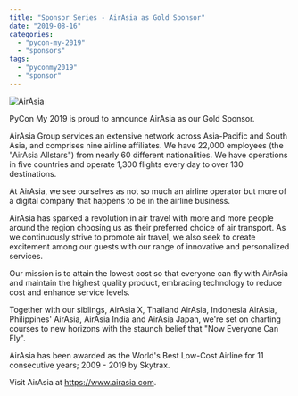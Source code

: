 ```yaml
---
title: "Sponsor Series - AirAsia as Gold Sponsor"
date: "2019-08-16"
categories:
  - "pycon-my-2019"
  - "sponsors"
tags:
  - "pyconmy2019"
  - "sponsor"
---
```


![AirAsia](/archived-images/airasia.png)

PyCon My 2019 is proud to announce AirAsia as our Gold Sponsor.

AirAsia Group services an extensive network across Asia-Pacific and South Asia, and comprises nine airline affiliates. We have 22,000 employees (the "AirAsia Allstars") from nearly 60 different nationalities. We have operations in five countries and operate 1,300 flights every day to over 130 destinations.

At AirAsia, we see ourselves as not so much an airline operator but more of a digital company that happens to be in the airline business.

AirAsia has sparked a revolution in air travel with more and more people around the region choosing us as their preferred choice of air transport. As we continuously strive to promote air travel, we also seek to create excitement among our guests with our range of innovative and personalized services.

Our mission is to attain the lowest cost so that everyone can fly with AirAsia and maintain the highest quality product, embracing technology to reduce cost and enhance service levels.

Together with our siblings, AirAsia X, Thailand AirAsia, Indonesia AirAsia, Philippines'​ AirAsia, AirAsia India and AirAsia Japan, we're set on charting courses to new horizons with the staunch belief that "Now Everyone Can Fly"​.

AirAsia has been awarded as the World's Best Low-Cost Airline for 11 consecutive years; 2009 - 2019 by Skytrax.

Visit AirAsia at https://www.airasia.com.
